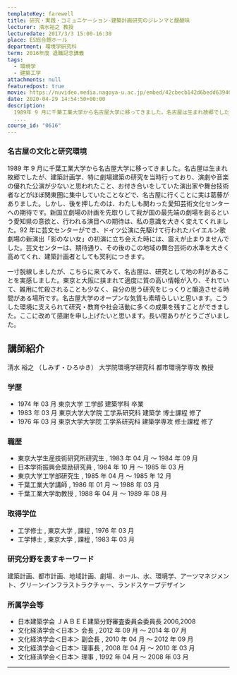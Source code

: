 ```yaml
---
templateKey: farewell
title: 研究・実践・コミュニケーション-建築計画研究のジレンマと醍醐味
lecturer: 清水裕之 教授
lecturedate: 2017/3/3 15:00-16:30
place: ES総合館ホール
department: 環境学研究科
term: 2016年度 退職記念講義
tags:
  - 環境学
  - 建築工学
attachments: null
featuredpost: true
movie: https://nuvideo.media.nagoya-u.ac.jp/embed/42cbecb142d6bedd63940d80638af19141ab0638
date: 2020-04-29 14:54:50+00:00
description:
  1989年 9 月に千葉工業大学から名古屋大学に移ってきました。名古屋は生まれ故郷でしたが、建築計画学、特に劇場建築の研究を当時行っており、演劇や音楽の優れた公演が少ないと思われたこと、お付き合いをしていた演出家や舞台技術者などがほぼ関東圏に集中していたことなどで、名古屋に行くことに実は葛藤がありました。しかし、後を押したのは、わたしも関わった愛知芸術文化センターへの期待です。新国立劇場の計画
  ....
course_id: "0616"
---
```


### 名古屋の文化と研究環境

1989 年 9 月に千葉工業大学から名古屋大学に移ってきました。名古屋は生まれ故郷でしたが、建築計画学、特に劇場建築の研究を当時行っており、演劇や音楽の優れた公演が少ないと思われたこと、お付き合いをしていた演出家や舞台技術者などがほぼ関東圏に集中していたことなどで、名古屋に行くことに実は葛藤がありました。しかし、後を押したのは、わたしも関わった愛知芸術文化センターへの期待です。新国立劇場の計画を先取りして我が国の最先端の劇場を創るという愛知県の意欲と、行われる演目への期待は、私の意識を大きく変えてくれました。92 年に芸文センターができ、ドイツ公演に先駆けて行われたバイエルン歌劇場の新演出「影のない女」の初演に立ち会えた時には、震えが止まりませんでした。芸文センターは、期待通り、その後のこの地域の舞台芸術の水準を大きく高めてくれ、建築計画者としても冥利につきます。

一寸脱線しましたが、こちらに来てみて、名古屋は、研究として地の利があることを実感しました。東京と大阪に挟まれて適度に質の高い情報が入り、それでいて、雑用に忙殺されることも少なく、自分の思う研究をじっくりと醸造させる時間がある場所です。名古屋大学のオープンな気質も素晴らしいと思います。こうした環境に支えられて研究・教育や社会活動に多くの成果を残すことができました。ここに改めて感謝を申し上げたいと思います。長い間ありがとうございました。

## 講師紹介

清水 裕之 （しみず・ひろゆき） 大学院環境学研究科 都市環境学専攻 教授

### 学歴

- 1974 年 03 月 東京大学 工学部 建築学科 卒業
- 1983 年 03 月 東京大学大学院 工学系研究科 建築学 博士課程 修了
- 1976 年 03 月 東京大学大学院 工学系研究科 建築学専攻 修士課程 修了

### 職歴

- 東京大学生産技術研究所研究生 , 1983 年 04 月 ～ 1984 年 09 月
- 日本学術振興会奨励研究員 , 1984 年 10 月 ～ 1985 年 03 月
- 東京大学工学部研究生 , 1985 年 04 月 ～ 1985 年 12 月
- 千葉工業大学講師 , 1986 年 01 月 ～ 1988 年 03 月
- 千葉工業大学助教授 , 1988 年 04 月 ～ 1989 年 08 月

### 取得学位

- 工学修士 , 東京大学 , 課程 , 1976 年 03 月
- 工学博士 , 東京大学 , 課程 , 1983 年 03 月

### 研究分野を表すキーワード

建築計画、都市計画、地域計画、劇場、ホール、水、環境学、アーツマネジメント、グリーンインフラストラクチャー、ランドスケープデザイン

### 所属学会等

- 日本建築学会 ＪＡＢＥＥ建築分野審査委員会委員長 2006,2008
- 文化経済学会＜日本＞ 会長 , 2012 年 09 月 ～ 2014 年 07 月
- 文化経済学会＜日本＞ 副会長 , 2010 年 04 月 ～ 2012 年 09 月
- 文化経済学会＜日本＞ 理事長 , 2008 年 04 月 ～ 2010 年 03 月
- 文化経済学会＜日本＞ 理事 , 1992 年 04 月 ～ 2008 年 03 月

---
